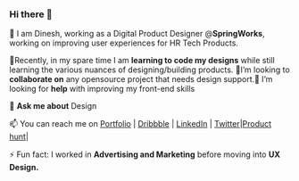 ### Hi there 👋
🔭 I am Dinesh, working as a Digital Product Designer @<b>SpringWorks</b>, working on improving user experiences for HR Tech Products.

🌱Recently, in my spare time I am <b>learning to code my designs</b> while still learning the various nuances of designing/building products. 👯I’m looking to <b>collaborate on</b> any opensource project that needs design support.🤔 I’m looking for <b>help</b> with improving my front-end skills<br>

💬 <b>Ask me about</b> Design

📫 You can reach me on <a href="https://wwww.dineshsenapati.com">Portfolio</a> | <a href="https://dribbble.com/deesenapati">Dribbble</a> | <a href="https://wwww.linkedin.com/in/dineshkumarsenapati/">LinkedIn</a> | <a href="https://twitter.com/deesenapati">Twitter</a>|<a href="https://www.producthunt.com/@deesenapati">Product hunt</a>|

⚡ Fun fact: I worked in <b>Advertising and Marketing</b> before moving into <b>UX Design.</b>


<!--
**deesenapati/deesenapati** is a ✨ _special_ ✨ repository because its `README.md` (this file) appears on your GitHub profile.

Here are some ideas to get you started:

- 🔭 I’m currently working on improving user experiences for HR Tech products at SpringWorks
- 🌱 I’m currently learning - to code my designs and always practising whatever I've learnt. 
- 👯 I’m looking to collaborate on any opensource projects that need design support.
- 🤔 I’m looking for help with improving my front-end skills
- 💬 Ask me about Design
- 📫 How to reach me thenomadgeneral@gmail.com
- ⚡ Fun fact: I worked in Advertising and Marketing before moving into UX Design.
-->
